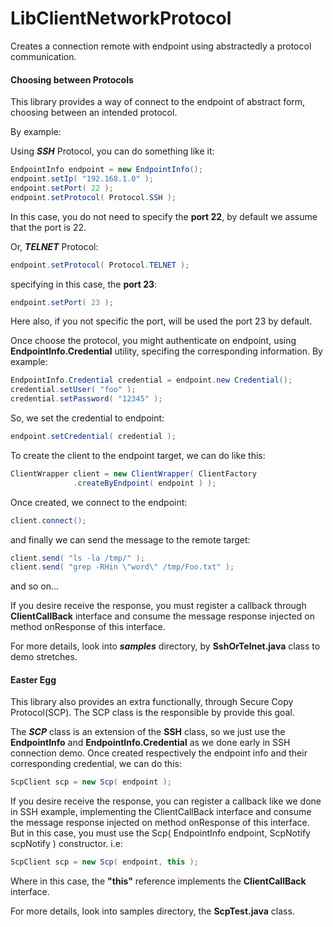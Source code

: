 # LibClientNetworkProtocol
Creates a connection remote with endpoint using abstractedly a protocol communication.

#### Choosing between Protocols

This library provides a way of connect to the endpoint of abstract form, choosing between an intended
protocol.

By example:

Using ***SSH*** Protocol, you can do something like it:
```java
EndpointInfo endpoint = new EndpointInfo();
endpoint.setIp( "192.168.1.0" );
endpoint.setPort( 22 );
endpoint.setProtocol( Protocol.SSH );
```

In this case, you do not need to specify the **port 22**, by default we assume that the port is 22.

Or, ***TELNET*** Protocol:
```java
endpoint.setProtocol( Protocol.TELNET );
```
specifying in this case, the **port 23**:

```java
endpoint.setPort( 23 );
```
Here also, if you not specific the port, will be used the port 23 by default.

Once choose the protocol, you might authenticate on endpoint, using **EndpointInfo.Credential**
utility, specifing the corresponding information. By example:
```java
EndpointInfo.Credential credential = endpoint.new Credential();
credential.setUser( "foo" );
credential.setPassword( "12345" );
```
So, we set the credential to endpoint:
```java
endpoint.setCredential( credential );
```
To create the client to the endpoint target, we can do like this:
```java
ClientWrapper client = new ClientWrapper( ClientFactory
              .createByEndpoint( endpoint ) );
```
Once created, we connect to the endpoint:
```java
client.connect();
```
and finally we can send the message to the remote target:
```java
client.send( "ls -la /tmp/" );
client.send( "grep -RHin \"word\" /tmp/Foo.txt" );
```
and so on...

If you desire receive the response, you must register a callback through **ClientCallBack** interface
and consume the message response injected on method onResponse of this interface.

For more details, look into ***samples*** directory, by **SshOrTelnet.java** class to demo stretches.

#### Easter Egg

This library also provides an extra functionally, through Secure Copy Protocol(SCP). The SCP class is the
responsible by provide this goal.

The ***SCP*** class is an extension of the **SSH** class, so we just use the **EndpointInfo** and **EndpointInfo.Credential** as we done early in SSH connection demo. Once created respectively the endpoint info and their corresponding
credential, we can do this:
```java
ScpClient scp = new Scp( endpoint );
```
If you desire receive the response, you can register a callback like we done in SSH example, implementing
the ClientCallBack interface and consume the message response injected on method onResponse of this
interface. But in this case, you must use the Scp( EndpointInfo endpoint, ScpNotify scpNotify ) constructor.
i.e:
```java
ScpClient scp = new Scp( endpoint, this );
```
Where in this case, the **"this"** reference implements the **ClientCallBack** interface.

For more details, look into samples directory, the **ScpTest.java** class.
